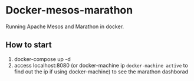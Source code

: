 # Docker-mesos-marathon

Running Apache Mesos and Marathon in docker.


## How to start 

1. docker-compose up -d 
2. access localhost:8080 (or docker-machine ip `docker-machine active` to find out the ip if using docker-machine) to see the marathon dashborad
